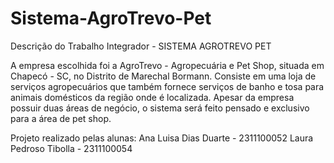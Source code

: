 # Sistema-AgroTrevo-Pet
Descrição do Trabalho Integrador - SISTEMA AGROTREVO PET

A empresa escolhida foi a AgroTrevo - Agropecuária e Pet Shop, situada em Chapecó - SC, no Distrito de Marechal Bormann. Consiste em uma loja de serviços agropecuários que também fornece serviços de banho e tosa para animais domésticos da região onde é localizada. Apesar da empresa possuir duas áreas de negócio, o sistema será feito pensado e exclusivo para a área de pet shop.

Projeto realizado pelas alunas:
Ana Luisa Dias Duarte - 2311100052
Laura Pedroso Tibolla - 2311100054

